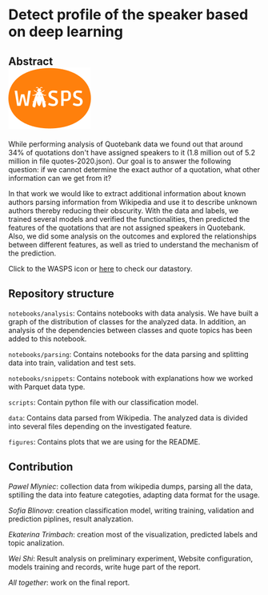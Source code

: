 # Detect profile of the speaker based on deep learning
                                            
## Abstract &nbsp; &nbsp; &nbsp; &nbsp; &nbsp; &nbsp; &nbsp; &nbsp; &nbsp; &nbsp; &nbsp; &nbsp; &nbsp; &nbsp; &nbsp; &nbsp; &nbsp; &nbsp; &nbsp; &nbsp; &nbsp; &nbsp; &nbsp; &nbsp; &nbsp; &nbsp; [<img src='figures/logo2.png'>](https://weishi7.github.io/)
While performing analysis of Quotebank data we found out that around 34% of quotations don't have assigned speakers to it (1.8 million out of 5.2 million in file quotes-2020.json). Our goal is to answer the following question: if we cannot determine the exact author of a quotation, what other information can we get from it?

In that work we would like to extract additional information about known authors parsing information from Wikipedia and use it to describe unknown authors thereby reducing their obscurity. With the data and labels, we trained several models and verified the functionalities, then predicted the features of the quotations that are not assigned speakers in Quotebank. Also, we did some analysis on the outcomes and explored the relationships between different features, as well as tried to understand the mechanism of the prediction.

Click to the WASPS icon or [here](https://weishi7.github.io/) to check our datastory.

## Repository structure

```notebooks/analysis```: Contains notebooks with data analysis. We have built a graph of the distribution of classes for the analyzed data. In addition, an analysis of the dependencies between classes and quote topics has been added to this notebook.

```notebooks/parsing```: Contains notebooks for the data parsing and splitting data into train, validation and test sets.

```notebooks/snippets```: Contains notebook with explanations how we worked with Parquet data type.

```scripts```: Contain python file with our classification model.

```data```: Contains  data parsed from Wikipedia. The analyzed data is divided into several files depending on the investigated feature.

```figures```: Contains plots that we are using for the README.

## Contribution

_Pawel Mlyniec_: collection data from wikipedia dumps, parsing all the data, sptilling the data into feature categoties, adapting data format for the usage.

_Sofia Blinova_: creation classification model, writing training, validation and prediction piplines, result analyzation.

_Ekaterina Trimbach_: creation most of the visualization, predicted labels and topic analization.

_Wei Shi_: Result analysis on preliminary experiment, Website configuration, models training and records, write huge part of the report.

_All together_: work on the final report.

